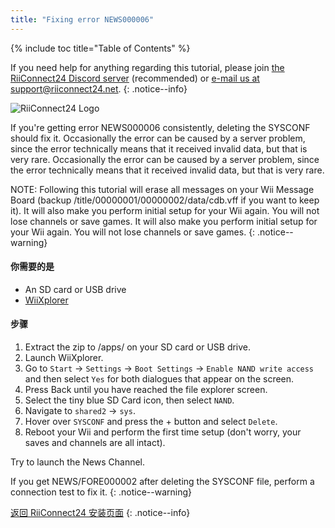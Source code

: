 ```yaml
---
title: "Fixing error NEWS000006"
---
```


{% include toc title="Table of Contents" %}

If you need help for anything regarding this tutorial, please join [the RiiConnect24 Discord server](https://discord.gg/rc24) (recommended) or [e-mail us at support@riiconnect24.net](mailto:support@riiconnect24.net).
{: .notice--info}

![RiiConnect24 Logo](/images/WiiRC24Logo.jpg)

If you're getting error NEWS000006 consistently, deleting the SYSCONF should fix it. Occasionally the error can be caused by a server problem, since the error technically means that it received invalid data, but that is very rare. Occasionally the error can be caused by a server problem, since the error technically means that it received invalid data, but that is very rare.

NOTE: Following this tutorial will erase all messages on your Wii Message Board (backup /title/00000001/00000002/data/cdb.vff if you want to keep it). It will also make you perform initial setup for your Wii again. You will not lose channels or save games. It will also make you perform initial setup for your Wii again. You will not lose channels or save games.
{: .notice--warning}

#### 你需要的是
* An SD card or USB drive
* [WiiXplorer](https://sourceforge.net/projects/wiixplorer/files/latest/download)

#### 步骤

1. Extract the zip to /apps/ on your SD card or USB drive.
1. Launch WiiXplorer.
1. Go to `Start` -> `Settings` -> `Boot Settings` -> `Enable NAND write access` and then select `Yes` for both dialogues that appear on the screen.
1. Press Back until you have reached the file explorer screen.
1. Select the tiny blue SD Card icon, then select `NAND`.
1. Navigate to `shared2` -> `sys`.
1. Hover over `SYSCONF` and press the + button and select `Delete`.
1. Reboot your Wii and perform the first time setup (don't worry, your saves and channels are all intact).

Try to launch the News Channel.

If you get NEWS/FORE000002 after deleting the SYSCONF file, perform a connection test to fix it.
{: .notice--warning}

[返回 RiiConnect24 安装页面](riiconnect24)
{: .notice--info}
